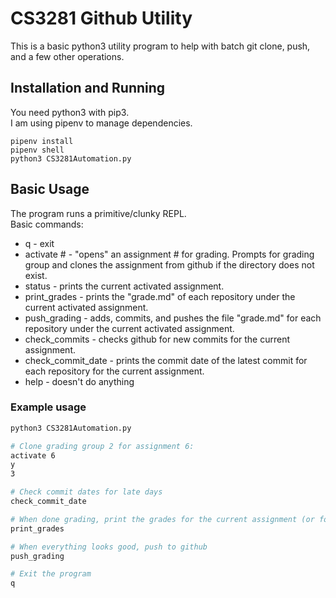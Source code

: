 # CS3281 Github Utility

This is a basic python3 utility program to help with batch git clone, push, and a few other operations.   
## Installation and Running
You need python3 with pip3.   
I am using pipenv to manage dependencies.   
```
pipenv install
pipenv shell
python3 CS3281Automation.py
```


## Basic Usage  
The program runs a primitive/clunky REPL.   
Basic commands:
- q    - exit   
- activate #   - "opens" an assignment # for grading. Prompts for grading group and clones the assignment from github if the directory does not exist.   
- status  - prints the current activated assignment.   
- print_grades  - prints the "grade.md" of each repository under the current activated assignment.   
- push_grading  - adds, commits, and pushes the file "grade.md" for each repository under the current activated assignment.   
- check_commits  - checks github for new commits for the current assignment.   
- check_commit_date   - prints the commit date of the latest commit for each repository for the current assignment.   
- help   - doesn't do anything

### Example usage
```bash
python3 CS3281Automation.py

# Clone grading group 2 for assignment 6:
activate 6
y
3

# Check commit dates for late days
check_commit_date

# When done grading, print the grades for the current assignment (or for entering in gradebook)
print_grades

# When everything looks good, push to github
push_grading

# Exit the program
q
```
